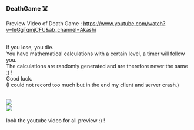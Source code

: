 ### DeathGame ☠️

Preview Video of Death Game : https://www.youtube.com/watch?v=leGgTqmjCFU&ab_channel=Akashi <br><br>


If you lose, you die.<br>
You have mathematical calculations with a certain level, a timer will follow you.<br>
The calculations are randomly generated and are therefore never the same :) ! <br>
Good luck.<br>
(I could not record too much but in the end my client and server crash.)<br><br>


<img border="0" src="https://cdn.discordapp.com/attachments/780131463160397825/903369004922568765/unknown.png"> <br>
<img border="0" src="https://cdn.discordapp.com/attachments/780131463160397825/903372346923036773/unknown.png"> <br>
 <br> look the youtube video for all preview :) !
